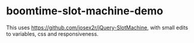 # boomtime-slot-machine-demo

This uses https://github.com/josex2r/jQuery-SlotMachine, with small edits to variables, css and responsiveness.